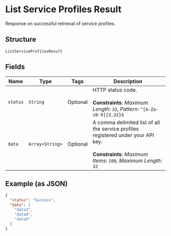 
# List Service Profiles Result

Response on successful retrieval of service profiles.

## Structure

`ListServiceProfilesResult`

## Fields

| Name | Type | Tags | Description |
|  --- | --- | --- | --- |
| `status` | `String` | Optional | HTTP status code.<br><br>**Constraints**: *Maximum Length*: `32`, *Pattern*: `^[A-Za-z0-9]{3,32}$` |
| `data` | `Array<String>` | Optional | A comma delimited list of all the service profiles registered under your API key.<br><br>**Constraints**: *Maximum Items*: `100`, *Maximum Length*: `32` |

## Example (as JSON)

```json
{
  "status": "Success",
  "data": [
    "data3",
    "data4",
    "data5"
  ]
}
```

